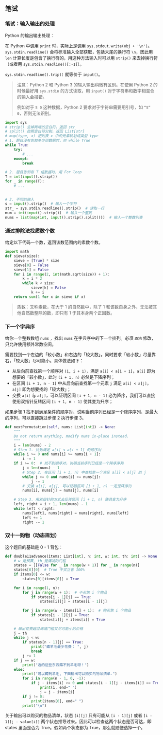 ## 笔试

### 笔试：输入输出的处理

Python 的输出输出处理：

在 Python 中调用 `print` 时，实际上是调用 `sys.stdout.write(obj + '\n')`。`sys.stdin.readline()` 会将标准输入全部获取，包括末尾的换行符 `\n`，因此用 `len` 计算长度是包含了换行符的，用这种方法输入时可以用 `strip()` 来去掉换行符（或者用 `sys.stdin.readline()[:-1]`）。

`sys.stdin.readline().trip()` 就等价于 `input()`。

> 注意：Python 2 和 Python 3 的输入输出稍微有区别。在使用 Python 2 的时候最好用 `sys.stdin` 的方式读取，用 `input()` 对于字符串和数字相混合的输入会报错。
>
> 例如对于 `S 0` 这种数据，Python 2 要求对于字符串需要用引号，如 `“S” 0`，否则无法识别。

```python
import sys
# strip() 去掉两端的空白符，返回 str
# split() 按照空白符分割，返回 List[str]
# map(type, x) 把列表 x 中的元素映射成类型 type
# 1. 题目没有告知多少组数据时，用 while True
while True:
    try:
        # ...
    except:
        break
        
# 2. 题目告知有 T 组数据时，用 For loop
T = int(input().strip())
for _ in range(T):
    # ...
    
    
# 3. 不同的输入
s = input().strip()  # 输入一个字符
str_ = sys.stdin.readline().strip()  # 读取一行
num = int(input().strip())  # 输入一个整数
nums = list(map(int, input().strip().split()))  # 输入一个整数列表
```



### 通过排除法找质数个数

给定以下代码一个数，返回该数范围内的素数个数。

```python
import math
def sieve(size):
    sieve = [True] * size
    sieve[0] = False
    sieve[1] = False
    for i in range(2, int(math.sqrt(size)) + 1):
        k = i * 2
        while k < size:
            sieve[k] = False
            k += i
    return sum(1 for x in sieve if x)
```

> 质数：又称素数，在大于 1 的自然数中，除了 1 和该数自身之外，无法被其他自然数整除的数，即只有 1 于其本身两个正因数。





### 下一个字典序

给你一个整数数组 `nums` ，找出 `nums` 在字典序中的下一个排列。必须 `原地` 修改，只允许使用额外常数空间。

需要找到一个左边的「较小数」和右边的「较大数」，同时要求「较小数」尽量靠右，「较大数」尽可能小。具体做法如下：

- 从后向前查找第一个顺序对 `(i, i + 1)`，满足 `a[i] < a[i + 1]`，`a[i]` 即为想要的「较小数」，此时 `(i + 1, n)` 必然是下降序列；
- 在区间 `[i + 1, n - 1]` 中从后向前查找第一个元素 `j` 满足 `a[i] < a[j]`，`a[j]` 即为想要找的「较大数」；
- 交换 `a[i]` 与 `a[j]`，可以证明区间 `[i + 1, n - 1]` 必为降序，我们可以直接使用双指针反转区间 `[i + 1, n - 1]` 使其变为升序；

如果步骤 1 找不到满足条件的顺序对，说明当前序列已经是一个降序序列，是最大的序列，可以直接跳过步骤 2 执行步骤 3。

```python
def nextPermutation(self, nums: List[int]) -> None:
    """
    Do not return anything, modify nums in-place instead.
    """
    i = len(nums) - 2
    # Step 1. 找到满足 a[i] < a[i + 1] 的顺序对
    while i >= 0 and nums[i] >= nums[i + 1]:
        i -= 1
    if i >= 0:  # 找不到顺序对，说明当前序列已经是一个降序序列
        j = len(nums) - 1
        # Step 2. 在区间 [i + 1, n) 中查找第一个满足 a[i] < a[j] 的 j
        while j >= 0 and nums[i] >= nums[j]:
            j -= 1
        # 交换 a[i], a[j], 可以证明区间 [i + 1, n) 一定是降序的
        nums[i], nums[j] = nums[j], nums[i]
        
    # Step 3. 用双指针的方式去反转区间 [i + 1, n) 使其变为升序
    left, right = i + 1, len(nums) - 1
    while left < right:
        nums[left], nums[right] = nums[right], nums[left]
        left += 1
        right -= 1
```



### 双十一购物（动态规划）

这个题目的基础是 0 - 1 背包：

```python
def double11advance(items: List[int], n: int, w: int, th: int) -> None:
    # w 是预算, th 是满减的门槛
    states = [[False for _ in range(w + 1)] for _ in range(n)]
    states[0][0]  # True 不买立省 100%
    if items[0] <= w:
        states[0][items[0]] = True
    
    for i in range(1, n):
        for j in range(w + 1):  # 不买第 i 个物品
            if states[i - 1][j] == True:
                states[i][j] = states[i - 1][j]
        
        for j in range(w - items[i] + 1):  # 购买第 i 个物品
            if states[i - 1][j] = True:
                states[i][j + items[i]] = True
	
    # 输出花费超过满减门槛又尽可能小的价格
    j = th
    while j < w:
        if states[n - 1][j] == True:
            print("薅羊毛最少花费： ", j)
            break
    	j += 1
    if j == w:
        print("选的这些东西薅不到羊毛呀！")
    else:
        print("可以薅到羊毛, 下面输出可以购买的物品清单.")
        for i in range(n - 1, 0, -1):
            if j - items[i] >= 0 and states[i - 1][j - items[i]] == True:
                print(i, end=" ")
                j = j - items[i]
		if j != 0:
            print(items[0], end=" ")
        print("\n")
```

关于输出可以购买的物品清单，状态 `[i][j]` 只有可能从 `[i - 1][j]` 或者 `[i - 1][j - value[i]]` 两个状态推导过来。因此可以检查这两个状态是否可达，即 states 里面是否为 True。假如两个状态都为 True，那么就随便选择一个。
